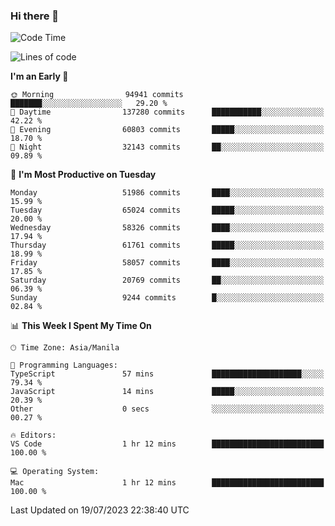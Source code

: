 ### Hi there 👋

<!--START_SECTION:waka-->
![Code Time](http://img.shields.io/badge/Code%20Time-4%2C162%20hrs%2030%20mins-blue)

![Lines of code](https://img.shields.io/badge/From%20Hello%20World%20I%27ve%20Written-117.0%20million%20lines%20of%20code-blue)

**I'm an Early 🐤** 

```text
🌞 Morning                94941 commits       ███████░░░░░░░░░░░░░░░░░░   29.20 % 
🌆 Daytime                137280 commits      ███████████░░░░░░░░░░░░░░   42.22 % 
🌃 Evening                60803 commits       █████░░░░░░░░░░░░░░░░░░░░   18.70 % 
🌙 Night                  32143 commits       ██░░░░░░░░░░░░░░░░░░░░░░░   09.89 % 
```
📅 **I'm Most Productive on Tuesday** 

```text
Monday                   51986 commits       ████░░░░░░░░░░░░░░░░░░░░░   15.99 % 
Tuesday                  65024 commits       █████░░░░░░░░░░░░░░░░░░░░   20.00 % 
Wednesday                58326 commits       ████░░░░░░░░░░░░░░░░░░░░░   17.94 % 
Thursday                 61761 commits       █████░░░░░░░░░░░░░░░░░░░░   18.99 % 
Friday                   58057 commits       ████░░░░░░░░░░░░░░░░░░░░░   17.85 % 
Saturday                 20769 commits       ██░░░░░░░░░░░░░░░░░░░░░░░   06.39 % 
Sunday                   9244 commits        █░░░░░░░░░░░░░░░░░░░░░░░░   02.84 % 
```


📊 **This Week I Spent My Time On** 

```text
🕑︎ Time Zone: Asia/Manila

💬 Programming Languages: 
TypeScript               57 mins             ████████████████████░░░░░   79.34 % 
JavaScript               14 mins             █████░░░░░░░░░░░░░░░░░░░░   20.39 % 
Other                    0 secs              ░░░░░░░░░░░░░░░░░░░░░░░░░   00.27 % 

🔥 Editors: 
VS Code                  1 hr 12 mins        █████████████████████████   100.00 % 

💻 Operating System: 
Mac                      1 hr 12 mins        █████████████████████████   100.00 % 
```


 Last Updated on 19/07/2023 22:38:40 UTC
<!--END_SECTION:waka-->


<!--
**rad182/rad182** is a ✨ _special_ ✨ repository because its `README.md` (this file) appears on your GitHub profile.

Here are some ideas to get you started:

- 🔭 I’m currently working on ...
- 🌱 I’m currently learning ...
- 👯 I’m looking to collaborate on ...
- 🤔 I’m looking for help with ...
- 💬 Ask me about ...
- 📫 How to reach me: ...
- 😄 Pronouns: ...
- ⚡ Fun fact: ...
-->
